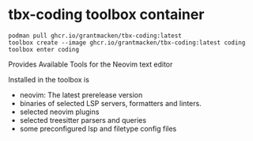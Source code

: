 # tbx-coding toolbox container

```
podman pull ghcr.io/grantmacken/tbx-coding:latest
toolbox create --image ghcr.io/grantmacken/tbx-coding:latest coding
toolbox enter coding
```

Provides Available Tools for the Neovim text editor

Installed in the toolbox is

 - neovim: The latest prerelease version
 - binaries of selected LSP servers, formatters and linters.
 - selected neovim plugins
 - selected treesitter parsers and queries
 - some preconfigured lsp and filetype config files












